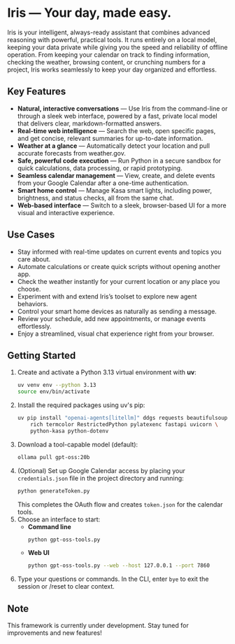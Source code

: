 # Iris &mdash; Your day, made easy.

Iris is your intelligent, always-ready assistant that combines advanced reasoning with powerful, practical tools. It runs entirely on a local model, keeping your data private while giving you the speed and reliability of offline operation. From keeping your calendar on track to finding information, checking the weather, browsing content, or crunching numbers for a project, Iris works seamlessly to keep your day organized and effortless.

## **Key Features**  

- **Natural, interactive conversations** — Use Iris from the command-line or through a sleek web interface, powered by a fast, private local model that delivers clear, markdown-formatted answers.  
- **Real-time web intelligence** — Search the web, open specific pages, and get concise, relevant summaries for up-to-date information.  
- **Weather at a glance** — Automatically detect your location and pull accurate forecasts from weather.gov.  
- **Safe, powerful code execution** — Run Python in a secure sandbox for quick calculations, data processing, or rapid prototyping.  
- **Seamless calendar management** — View, create, and delete events from your Google Calendar after a one-time authentication.  
- **Smart home control** — Manage Kasa smart lights, including power, brightness, and status checks, all from the same chat.  
- **Web-based interface** — Switch to a sleek, browser-based UI for a more visual and interactive experience.  

## **Use Cases**  

- Stay informed with real-time updates on current events and topics you care about.  
- Automate calculations or create quick scripts without opening another app.  
- Check the weather instantly for your current location or any place you choose.  
- Experiment with and extend Iris’s toolset to explore new agent behaviors.  
- Control your smart home devices as naturally as sending a message.  
- Review your schedule, add new appointments, or manage events effortlessly.  
- Enjoy a streamlined, visual chat experience right from your browser.  

## Getting Started

1. Create and activate a Python 3.13 virtual environment with **uv**:
   ```bash
   uv venv env --python 3.13
   source env/bin/activate
   ```
2. Install the required packages using uv's pip:
   ```bash
   uv pip install "openai-agents[litellm]" ddgs requests beautifulsoup4 \
       rich termcolor RestrictedPython pylatexenc fastapi uvicorn \
       python-kasa python-dotenv
   ```
3. Download a tool-capable model (default):
   ```bash
   ollama pull gpt-oss:20b
   ```
4. (Optional) Set up Google Calendar access by placing your `credentials.json` file in the project directory and running:
   ```bash
   python generateToken.py
   ```
   This completes the OAuth flow and creates `token.json` for the calendar tools.
5. Choose an interface to start:
   - **Command line**
     ```bash
     python gpt-oss-tools.py
     ```
   - **Web UI**
     ```bash
     python gpt-oss-tools.py --web --host 127.0.0.1 --port 7860
     ```
6. Type your questions or commands. In the CLI, enter `bye` to exit the session or /reset to clear context.

## Note

This framework is currently under development. Stay tuned for improvements and new features!


